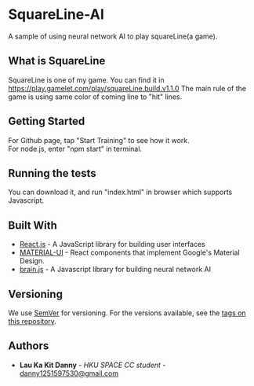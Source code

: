 # SquareLine-AI

A sample of using neural network AI to play squareLine(a game).

## What is SquareLine

SquareLine is one of my game. You can find it in https://play.gamelet.com/play/squareLine.build.v1.1.0
The main rule of the game is using same color of coming line to "hit" lines.

## Getting Started

For Github page, tap "Start Training" to see how it work.<br/>
For node.js, enter "npm start" in terminal.

## Running the tests

You can download it, and run "index.html" in browser which supports Javascript.

## Built With

* [React.js](https://reactjs.org/) - A JavaScript library for building user interfaces
* [MATERIAL-UI](https://material-ui.com/) - React components that implement Google's Material Design.
* [brain.js](https://github.com/BrainJS/brain.js) - A Javascript library for building neural network AI

## Versioning

We use [SemVer](http://semver.org/) for versioning. For the versions available, see the [tags on this repository](https://github.com/your/project/tags). 

## Authors

* **Lau Ka Kit Danny** - *HKU SPACE CC student* - <danny1251597530@gmail.com>
